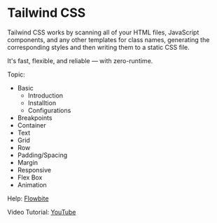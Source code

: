 # Tailwind CSS

Tailwind CSS works by scanning all of your HTML files, JavaScript components, and any other templates for class names, generating the corresponding styles and then writing them to a static CSS file.

It's fast, flexible, and reliable — with zero-runtime.

Topic:

- Basic
  - Introduction
  - Installtion
  - Configurations
- Breakpoints
- Container
- Text
- Grid
- Row
- Padding/Spacing
- Margin
- Responsive
- Flex Box
- Animation

Help:
[Flowbite](https://flowbite.com/)

Video Tutorial:
[YouTube](https://www.youtube.com/watch?v=6LhRLZ5_IgI&list=PLjVLYmrlmjGfpwYhVAbiGAhFl6h8XWDV)
